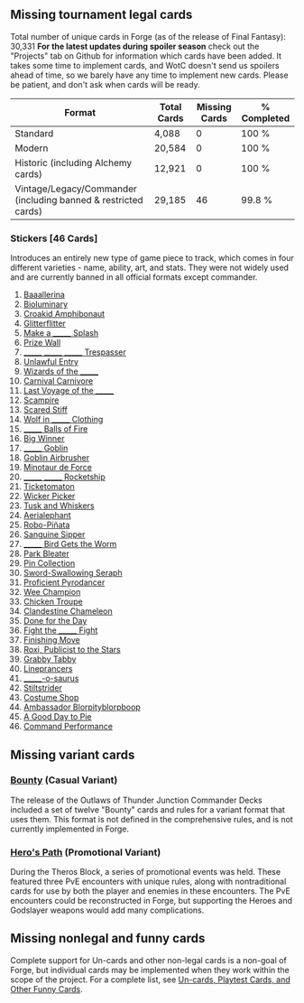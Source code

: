 ## Missing tournament legal cards

Total number of unique cards in Forge (as of the release of Final Fantasy): 30,331
**For the latest updates during spoiler season** check out the "Projects" tab on Github for information which cards have been added. It takes some time to implement cards, and WotC doesn't send us spoilers ahead of time, so we barely have any time to implement new cards. Please be patient, and don't ask when cards will be ready. 

| Format  | Total Cards  | Missing Cards | % Completed |
| --------------- | --------------- | --------------- | --------------- |
| Standard | 4,088 | 0 | 100 % |
| Modern |  20,584  | 0 | 100 % |
| Historic (including Alchemy cards) | 12,921 | 0 | 100 % |
| Vintage/Legacy/Commander (including banned & restricted cards)| 29,185 | 46 | 99.8 % |


### Stickers [46 Cards]

Introduces an entirely new type of game piece to track, which comes in four different varieties - name, ability, art, and stats. They were not widely used and are currently banned in all official formats except commander.


1. [Baaallerina](https://scryfall.com/card/unf/35/baaallerina)
1. [Bioluminary](https://scryfall.com/card/unf/38/bioluminary)
1. [Croakid Amphibonaut](https://scryfall.com/card/unf/43/croakid-amphibonaut)
1. [Glitterflitter](https://scryfall.com/card/unf/48/glitterflitter)
1. [Make a _____ Splash](https://scryfall.com/card/unf/50/make-a-_____-splash)
1. [Prize Wall](https://scryfall.com/card/unf/57/prize-wall)
1. [_____ _____ _____ Trespasser](https://scryfall.com/card/unf/61/_____-_____-_____-trespasser)
1. [Unlawful Entry](https://scryfall.com/card/unf/62/unlawful-entry)
1. [Wizards of the _____](https://scryfall.com/card/unf/64/wizards-of-the-_____)
1. [Carnival Carnivore](https://scryfall.com/card/unf/68/carnival-carnivore)
1. [Last Voyage of the _____](https://scryfall.com/card/unf/78/last-voyage-of-the-_____)
1. [Scampire](https://scryfall.com/card/unf/89/scampire)
1. [Scared Stiff](https://scryfall.com/card/unf/90/scared-stiff)
1. [Wolf in _____ Clothing](https://scryfall.com/card/unf/95/wolf-in-_____-clothing)
1. [_____ Balls of Fire](https://scryfall.com/card/unf/100/_____-balls-of-fire)
1. [Big Winner](https://scryfall.com/card/unf/101/big-winner)
1. [_____ Goblin](https://scryfall.com/card/unf/107/_____-goblin)
1. [Goblin Airbrusher](https://scryfall.com/card/unf/108/goblin-airbrusher)
1. [Minotaur de Force](https://scryfall.com/card/unf/114/minotaur-de-force)
1. [_____ _____ Rocketship](https://scryfall.com/card/unf/191/_____-_____-rocketship)
1. [Ticketomaton](https://scryfall.com/card/unf/195/ticketomaton)
1. [Wicker Picker](https://scryfall.com/card/unf/196/wicker-picker)
1. [Tusk and Whiskers](https://scryfall.com/card/unf/182/tusk-and-whiskers)
1. [Aerialephant](https://scryfall.com/card/unf/2/aerialephant)
1. [Robo-Piñata](https://scryfall.com/card/unf/25/robo-pi%C3%B1ata)
1. [Sanguine Sipper](https://scryfall.com/card/unf/26/sanguine-sipper)
1. [_____ Bird Gets the Worm](https://scryfall.com/card/unf/5/_____-bird-gets-the-worm)
1. [Park Bleater](https://scryfall.com/card/unf/21/park-bleater)
1. [Pin Collection](https://scryfall.com/card/unf/23/pin-collection)
1. [Sword-Swallowing Seraph](https://scryfall.com/card/unf/30/sword-swallowing-seraph)
1. [Proficient Pyrodancer](https://scryfall.com/card/unf/120/proficient-pyrodancer)
1. [Wee Champion](https://scryfall.com/card/unf/127/wee-champion)
1. [Chicken Troupe](https://scryfall.com/card/unf/133/chicken-troupe)
1. [Clandestine Chameleon](https://scryfall.com/card/unf/134/clandestine-chameleon)
1. [Done for the Day](https://scryfall.com/card/unf/136/done-for-the-day)
1. [Fight the _____ Fight](https://scryfall.com/card/unf/138/fight-the-_____-fight)
1. [Finishing Move](https://scryfall.com/card/unf/139/finishing-move)
1. [Roxi, Publicist to the Stars](https://scryfall.com/card/unf/177/roxi-publicist-to-the-stars)
1. [Grabby Tabby](https://scryfall.com/card/unf/140/grabby-tabby)
1. [Lineprancers](https://scryfall.com/card/unf/146/lineprancers)
1. [_____-o-saurus](https://scryfall.com/card/unf/148/_____-o-saurus)
1. [Stiltstrider](https://scryfall.com/card/unf/157/stiltstrider)
1. [Costume Shop](https://scryfall.com/card/unf/206a/costume-shop)
1. [Ambassador Blorpityblorpboop](https://scryfall.com/card/unf/161/ambassador-blorpityblorpboop)
1. [A Good Day to Pie](https://scryfall.com/card/unf/12/a-good-day-to-pie)
1. [Command Performance](https://scryfall.com/card/unf/42/command-performance)

## Missing variant cards

### [Bounty](https://mtg.fandom.com/wiki/Outlaws_of_Thunder_Junction/Commander_decks#Bounty_cards) (Casual Variant)
The release of the Outlaws of Thunder Junction Commander Decks included a set of twelve "Bounty" cards and rules for a variant format that uses them. This format is not defined in the comprehensive rules, and is not currently implemented in Forge. 

### [Hero's Path](https://mtg.fandom.com/wiki/Hero's_Path) (Promotional Variant)
During the Theros Block, a series of promotional events was held. These featured three PvE encounters with unique rules, along with nontraditional cards for use by both the player and enemies in these encounters. The PvE encounters could be reconstructed in Forge, but supporting the Heroes and Godslayer weapons would add many complications.


## Missing nonlegal and funny cards

Complete support for Un-cards and other non-legal cards is a non-goal of Forge, but individual cards may be implemented when they work within the scope of the project. For a complete list, see [Un-cards, Playtest Cards, and Other Funny Cards](https://github.com/Card-Forge/forge/wiki/Un%E2%80%90cards,-Playtest-Cards,-and-Other-Funny-Cards).
